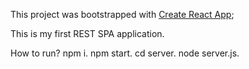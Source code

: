 This project was bootstrapped with [Create React App](https://github.com/facebook/create-react-app);

This is my first REST SPA application.

How to run?
npm i.
npm start.
cd server.
node server.js.


